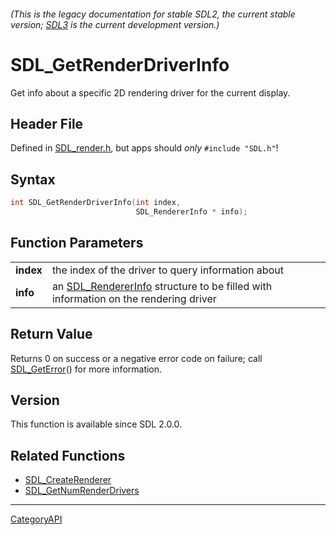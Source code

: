 ###### (This is the legacy documentation for stable SDL2, the current stable version; [SDL3](https://wiki.libsdl.org/SDL3/) is the current development version.)
# SDL_GetRenderDriverInfo

Get info about a specific 2D rendering driver for the current display.

## Header File

Defined in [SDL_render.h](https://github.com/libsdl-org/SDL/blob/SDL2/include/SDL_render.h), but apps should _only_ `#include "SDL.h"`!

## Syntax

```c
int SDL_GetRenderDriverInfo(int index,
                            SDL_RendererInfo * info);

```

## Function Parameters

|               |                                                                                                         |
| ------------- | ------------------------------------------------------------------------------------------------------- |
| **index**     | the index of the driver to query information about                                                      |
| **info**      | an [SDL_RendererInfo](SDL_RendererInfo) structure to be filled with information on the rendering driver |

## Return Value

Returns 0 on success or a negative error code on failure; call
[SDL_GetError](SDL_GetError)() for more information.

## Version

This function is available since SDL 2.0.0.

## Related Functions

* [SDL_CreateRenderer](SDL_CreateRenderer)
* [SDL_GetNumRenderDrivers](SDL_GetNumRenderDrivers)

----
[CategoryAPI](CategoryAPI)

